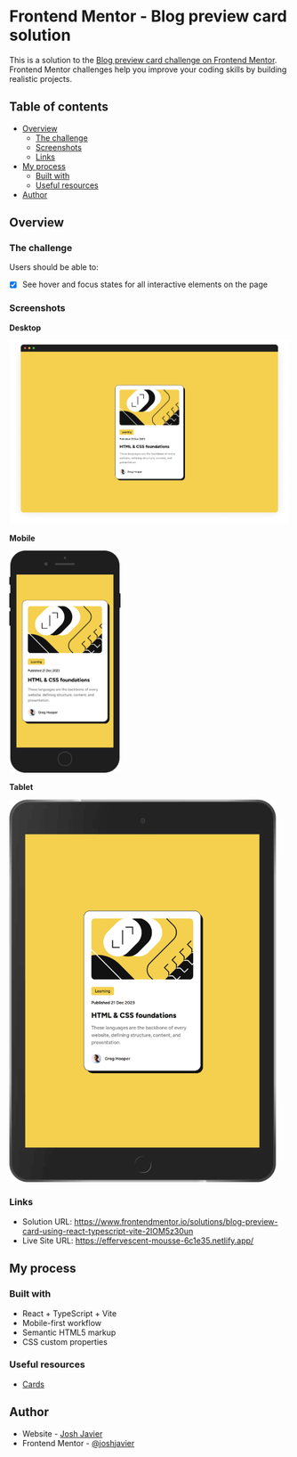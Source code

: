 # Frontend Mentor - Blog preview card solution

This is a solution to the [Blog preview card challenge on Frontend Mentor](https://www.frontendmentor.io/challenges/blog-preview-card-ckPaj01IcS). Frontend Mentor challenges help you improve your coding skills by building realistic projects.

## Table of contents

- [Overview](#overview)
  - [The challenge](#the-challenge)
  - [Screenshots](#screenshots)
  - [Links](#links)
- [My process](#my-process)
  - [Built with](#built-with)
  - [Useful resources](#useful-resources)
- [Author](#author)

## Overview

### The challenge

Users should be able to:

- [x] See hover and focus states for all interactive elements on the page

### Screenshots

**Desktop**

![Desktop preview](./docs/screenshot-desktop.png)

**Mobile**

<img src="./docs/screenshot-mobile.png" alt="Mobile preview" width="200">

**Tablet**

<img src="./docs/screenshot-tablet.png" alt="Tablet preview" width="480">

### Links

- Solution URL: https://www.frontendmentor.io/solutions/blog-preview-card-using-react-typescript-vite-2IOM5z30un
- Live Site URL: https://effervescent-mousse-6c1e35.netlify.app/

## My process

### Built with

- React + TypeScript + Vite
- Mobile-first workflow
- Semantic HTML5 markup
- CSS custom properties

### Useful resources

- [Cards](https://inclusive-components.design/cards/)

## Author

- Website - [Josh Javier](https://joshjavier.com/)
- Frontend Mentor - [@joshjavier](https://www.frontendmentor.io/profile/joshjavier)
